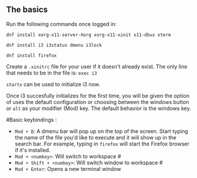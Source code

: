 ## The basics

Run the following commands once logged in:

`dnf install xorg-x11-server-Xorg xorg-x11-xinit x11-dbus xterm`

`dnf install i3 i3status dmenu i3lock`

`dnf install firefox`

Create a `.xinitrc` file for your user if it doesn't already exist.
The only line that needs to be in the file is: `exec i3`

`startx` can be used to initialize i3 now.

Once i3 succesfully initializes for the first time, you will be given the option of uses the default configuration or choosing between the windows button or `alt` as your modifier (Mod) key.
The default behavior is the windows key.

#Basic keybindings :
* `Mod + D`: A dmenu bar will pop up on the top of the screen. Start typing the name of the file you'd like to execute and it will show up in the search bar. For example, typing in `firefox` will start the Firefox browser if it's installed.
* `Mod + <numkey>`: Will switch to workspace #<numkey>
* `Mod + Shift + <numkey>`: Will switch window to workspace #<numkey>
* `Mod + Enter`: Opens a new terminal window

